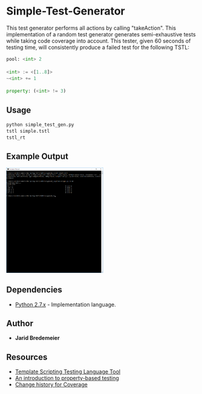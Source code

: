 # Simple-Test-Generator
This test generator performs all actions by calling "takeAction". This implementation of a random test generator generates semi-exhaustive tests while taking code coverage into account. This tester, given 60 seconds of testing time, will consistently produce a failed test for the following TSTL:
```python
pool: <int> 2

<int> := <[1..8]>
~<int> += 1

property: (<int> != 3)
```

## Usage
```python
python simple_test_gen.py
tstl simple.tstl
tstl_rt
```

## Example Output
<img src="https://github.com/jbredeme/Simple-Test-Generator/blob/master/scrnsht.png" width="256">

## Dependencies
* [Python 2.7.x](https://www.python.org/) - Implementation language.

## Author
* **Jarid Bredemeier**

## Resources
* [Template Scripting Testing Language Tool]
* [An introduction to property-based testing]
* [Change history for Coverage]

[Template Scripting Testing Language Tool]: https://github.com/agroce/tstl
[An introduction to property-based testing]: http://fsharpforfunandprofit.com/posts/property-based-testing/
[Change history for Coverage]: https://coverage.readthedocs.io/en/coverage-4.3.4/changes.html

